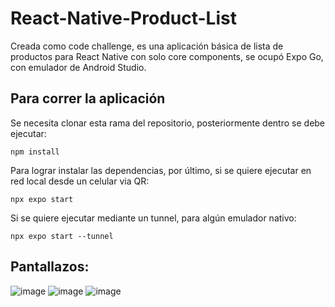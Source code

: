 # React-Native-Product-List
Creada como code challenge, es una aplicación básica de lista de productos para React Native con solo core components, se ocupó Expo Go, con emulador de Android Studio.
## Para correr la aplicación
Se necesita clonar esta rama del repositorio, posteriormente dentro se debe ejecutar:
```
npm install
```
Para lograr instalar las dependencias, por último, si se quiere ejecutar en red local desde un celular via QR:
```
npx expo start
```
Si se quiere ejecutar mediante un tunnel, para algún emulador nativo:
```
npx expo start --tunnel
```
## Pantallazos:
![image](https://github.com/francho96/React-Native-Product-List/assets/71195484/bbf7fd81-0dfd-4b07-8bef-fb223bd74625)
![image](https://github.com/francho96/React-Native-Product-List/assets/71195484/32a24729-fce8-47e4-aa33-5d9f8076a426)
![image](https://github.com/francho96/React-Native-Product-List/assets/71195484/0a66ad3a-7006-46f6-a120-cae5a546d9c6)

